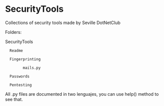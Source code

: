 # SecurityTools
Collections of security tools made by Seville DotNetClub

Folders:

SecurityTools

      Readme
      
      Fingerprinting
      
            mails.py
      
      Passwords
      
      Pentesting
      
      
All .py files are documented in two lenguajes, you can use help() method to see that.
